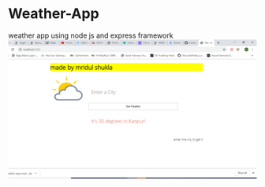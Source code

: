 # Weather-App
weather app using node js and express framework
![alt-text](https://github.com/mridul037/Weather-App/blob/master/weather-rain.PNG)
